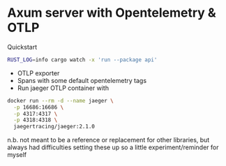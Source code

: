 # Axum server with Opentelemetry & OTLP

Quickstart
```bash
RUST_LOG=info cargo watch -x 'run --package api'
```

- OTLP exporter
- Spans with some default opentelemetry tags
- Run jaeger OTLP container with
```bash
docker run --rm -d --name jaeger \
  -p 16686:16686 \
  -p 4317:4317 \
  -p 4318:4318 \
  jaegertracing/jaeger:2.1.0
```

n.b. not meant to be a reference or replacement for other libraries, but always had difficulties setting these up so a little experiment/reminder for myself
